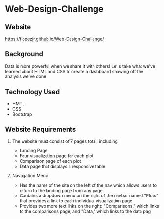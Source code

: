 # Web-Design-Challenge

## Website
https://flopezjr.github.io/Web-Design-Challenge/

## Background

Data is more powerful when we share it with others! Let's take what we've learned about HTML and CSS to create a dashboard showing off the analysis we've done.

## Technology Used
* HMTL
* CSS
* Bootstrap

## Website Requirements

1. The website must consist of 7 pages total, including:
    * Landing Page
    * Four visualization page for each plot
    * Comparison page of each plot
    * Data page that displays a responsive table
 
 
2. Navagation Menu
    * Has the name of the site on the left of the nav which allows users to return to the landing page from any page.
    * Contains a dropdown menu on the right of the navbar named "Plots" that provides a link to each individual visualization page.
    * Provides two more text links on the right: "Comparisons," which links to the comparisons page, and "Data," which links to the data pag

